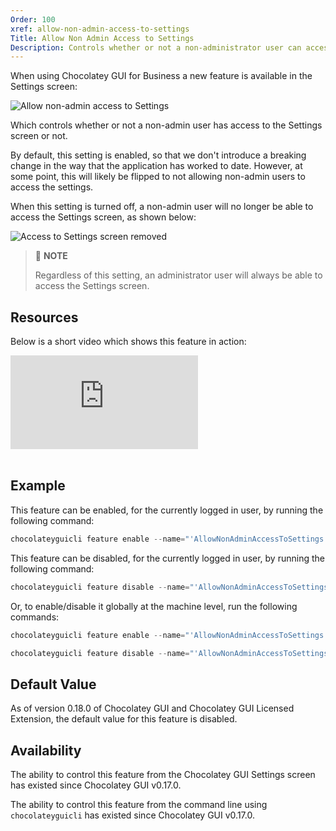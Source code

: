 ```yaml
---
Order: 100
xref: allow-non-admin-access-to-settings
Title: Allow Non Admin Access to Settings
Description: Controls whether or not a non-administrator user can access the Settings Screen.  NOTE - This feature will only work when using the licensed extension for Chocolatey and Chocolatey GUI.
---
```


When using Chocolatey GUI for Business a new feature is available in the Settings screen:

![Allow non-admin access to Settings](/assets/images/chocolatey-gui/allow_non_admin_access_to_settings.png "Allow non-admin access to Settings")

Which controls whether or not a non-admin user has access to the Settings screen or not.

By default, this setting is enabled, so that we don't introduce a breaking change in the way that the application has worked to date.  However, at some point, this will likely be flipped to not allowing non-admin users to access the settings.

When this setting is turned off, a non-admin user will no longer be able to access the Settings screen, as shown below:

![Access to Settings screen removed](/assets/images/chocolatey-gui/access_to_settings_removed.png "Access to Settings screen removed")

> :memo: **NOTE**
>
> Regardless of this setting, an administrator user will always be able to access the Settings screen.

## Resources

Below is a short video which shows this feature in action:

<p>
<div class="ratio ratio-16x9">
    <iframe src="https://www.youtube.com/embed/37xgLXJc2tc?list=PL84yg23i9GBjAMY0OfHfn-MH4rviaccuc" frameborder="0" allow="autoplay; encrypted-media" allowfullscreen>
    </iframe>
</div>
<br>
</p>

## Example

This feature can be enabled, for the currently logged in user, by running the following command:

```powershell
chocolateyguicli feature enable --name="'AllowNonAdminAccessToSettings'"
```

This feature can be disabled, for the currently logged in user, by running the following command:

```powershell
chocolateyguicli feature disable --name="'AllowNonAdminAccessToSettings'"
```

Or, to enable/disable it globally at the machine level, run the following commands:

```powershell
chocolateyguicli feature enable --name="'AllowNonAdminAccessToSettings'" --global

chocolateyguicli feature disable --name="'AllowNonAdminAccessToSettings'" --global
```

## Default Value

As of version 0.18.0 of Chocolatey GUI and Chocolatey GUI Licensed Extension, the default value for this feature is disabled.

## Availability

The ability to control this feature from the Chocolatey GUI Settings screen has existed since Chocolatey GUI v0.17.0.

The ability to control this feature from the command line using `chocolateyguicli` has existed since Chocolatey GUI
v0.17.0.
